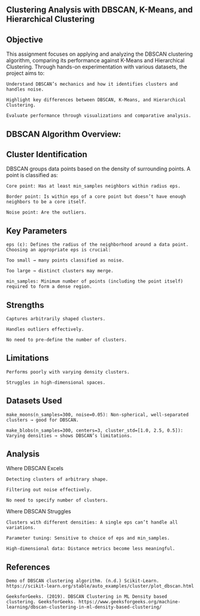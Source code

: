 ## Clustering Analysis with DBSCAN, K-Means, and Hierarchical Clustering 

## Objective 

This assignment focuses on applying and analyzing the DBSCAN clustering algorithm, comparing its performance against K-Means and Hierarchical Clustering. Through hands-on experimentation with various datasets, the project aims to: 

    Understand DBSCAN’s mechanics and how it identifies clusters and handles noise. 

    Highlight key differences between DBSCAN, K-Means, and Hierarchical Clustering. 

    Evaluate performance through visualizations and comparative analysis. 

 

## DBSCAN Algorithm Overview:  

## Cluster Identification 

DBSCAN groups data points based on the density of surrounding points. A point is classified as: 

    Core point: Has at least min_samples neighbors within radius eps. 

    Border point: Is within eps of a core point but doesn’t have enough neighbors to be a core itself. 

    Noise point: Are the outliers. 

## Key Parameters 

    eps (ε): Defines the radius of the neighborhood around a data point. Choosing an appropriate eps is crucial: 

    Too small → many points classified as noise. 

    Too large → distinct clusters may merge. 

    min_samples: Minimum number of points (including the point itself) required to form a dense region. 

## Strengths 

    Captures arbitrarily shaped clusters. 

    Handles outliers effectively. 

    No need to pre-define the number of clusters. 

## Limitations 

    Performs poorly with varying density clusters. 

    Struggles in high-dimensional spaces. 

 

## Datasets Used 

    make_moons(n_samples=300, noise=0.05): Non-spherical, well-separated clusters → good for DBSCAN. 

    make_blobs(n_samples=300, centers=3, cluster_std=[1.0, 2.5, 0.5]): Varying densities → shows DBSCAN’s limitations. 


## Analysis 

Where DBSCAN Excels 

    Detecting clusters of arbitrary shape. 

    Filtering out noise effectively. 

    No need to specify number of clusters. 

Where DBSCAN Struggles 

    Clusters with different densities: A single eps can’t handle all variations. 

    Parameter tuning: Sensitive to choice of eps and min_samples. 

    High-dimensional data: Distance metrics become less meaningful. 



## References 

    Demo of DBSCAN clustering algorithm. (n.d.) Scikit-Learn. https://scikit-learn.org/stable/auto_examples/cluster/plot_dbscan.html 

    GeeksforGeeks. (2019). DBSCAN Clustering in ML Density based clustering. GeeksforGeeks. https://www.geeksforgeeks.org/machine-learning/dbscan-clustering-in-ml-density-based-clustering/ 
